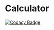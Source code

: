 # Calculator

[![Codacy Badge](https://api.codacy.com/project/badge/Grade/fe60c05a7df94bdda6c9b4107b5db645)](https://app.codacy.com/manual/Bahieradan/Calculator?utm_source=github.com&utm_medium=referral&utm_content=stepin104954/Calculator&utm_campaign=Badge_Grade_Dashboard)
